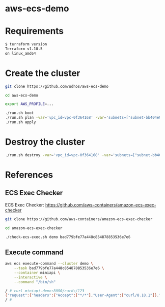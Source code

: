 # aws-ecs-demo

# Requirements

```bash
$ terraform version
Terraform v1.10.5
on linux_amd64
```

# Create the cluster

```bash
git clone https://github.com/udhos/aws-ecs-demo

cd aws-ecs-demo

export AWS_PROFILE=...

./run.sh boot
./run.sh plan -var='vpc_id=vpc-0f364168' -var='subnets=["subnet-bb404e91"]' -var='cidr_blocks=["172.31.48.0/20"]'
./run.sh apply
```

# Destroy the cluster

```bash
./run.sh destroy -var='vpc_id=vpc-0f364168' -var='subnets=["subnet-bb404e91"]' -var='cidr_blocks=["172.31.48.0/20"]'
```

# References

## ECS Exec Checker

ECS Exec Checker: https://github.com/aws-containers/amazon-ecs-exec-checker

```bash
git clone https://github.com/aws-containers/amazon-ecs-exec-checker

cd amazon-ecs-exec-checker

./check-ecs-exec.sh demo bad779bfe77a448c854878853536e7e6
```

## Execute command

```bash
aws ecs execute-command --cluster demo \
    --task bad779bfe77a448c854878853536e7e6 \
    --container miniapi \
    --interactive \
    --command "/bin/sh"

/ # curl miniapi.demo:8080/cards/123
{"request":{"headers":{"Accept":["*/*"],"User-Agent":["curl/8.10.1"]},"method":"GET","uri":"/cards/123","host":"miniapi.demo:8080","body":"","form_query":{},"form_post":{},"parameters":{"param1":"","param2":""}},"message":"not found","status":404,"server_hostname":"ip-172-31-54-136.ec2.internal","server_version":"1.3.2"}
/ #
```
